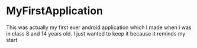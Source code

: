 # MyFirstApplication

This was actually my first ever android application which I made when i was in class 8 and 14 years old. I just wanted to keep it because it reminds my start

